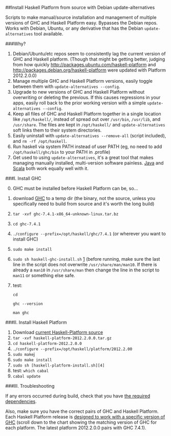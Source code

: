 ##Install Haskell Platform from source with Debian update-alternatives

Scripts to make manual/source installation and management of multiple versions of GHC 
and Haskell Platform easy.  Bypasses the Debian repos.  Works with Debian, Ubuntu, or 
any derivative that has the Debian `update-alternatives` tool available.

###Why?

1.  Debian/Ubuntu/etc repos seem to consistently lag the current version of GHC and 
    Haskell platform.  (Though that might be getting better, judging from how quickly
    http://packages.ubuntu.com/haskell-platform and 
    http://packages.debian.org/haskell-platform were updated with Platform 2012.2.0.0)
2.  Manage multiple GHC and Haskell Platform versions, easily toggle between them with 
    `update-alternatives --config`.
3.  Upgrade to new versions of GHC and Haskell Platform without overwriting or deleting 
    the previous.  If this causes regressions in your apps, easily roll back to the prior 
    working version with a simple `update-alternatives --config`.
4.  Keep all files of GHC and Haskell Platform together in a  single location like 
    `/opt/haskell/`, instead of spread out over `/usr/bin`, `/usr/lib`, and `/usr/share`.
    The files are kept in `/opt/haskell/` and `update-alternatives` soft links them to 
    their system directories.
5.  Easily uninstall with `update-alternatives --remove-all` (script included), and 
    `rm -rf /opt/haskell`.
6.  Run haskell via system PATH instead of user PATH (eg, no need to add 
    `/opt/haskell/ghc/bin` to your PATH in .profile)
7.  Get used to using `update-alternatives`, it's a great tool that makes managing 
    manually installed, multi-version software painless.  [Java][6] and [Scala][7] both 
    work equally well with it.

###I.  Install GHC

0.  GHC must be installed before Haskell Platform can be, so...
1.  download [GHC][1] to a temp dir (the binary, not the source, unless you specifically need to build from 
    source and it's worth the long build)
2.  `tar -xvf ghc-7.4.1-x86_64-unknown-linux.tar.bz`
3.  `cd ghc-7.4.1`
4.  `./configure --prefix=/opt/haskell/ghc/7.4.1` (or wherever you want to install GHC)
5.  `sudo make install`
6.  `sudo sh haskell-ghc-install.sh` [1][2] (before running, make sure the last line in the 
    script does not overwrite `/usr/share/man/man10`.  If there is already a `man10` in
    `/usr/share/man` then change the line in the script to `man11` or something else safe.
7.  test:

    `cd`

    `ghc --version`

    `man ghc`

###II.  Install Haskell Platform

1.  Download [current Haskell-Platform source][3]
2.  `tar -xvf haskell-platform-2012.2.0.0.tar.gz`
3.  `cd haskell-platform-2012.2.0.0`
4.  `./configure --prefix=/opt/haskell/platform/2012.2.00`
5.  `sudo make`j
6.  `sudo make install`
7.  `sudo sh [haskell-platform-install.sh][4]`
8.  test: 
    `which cabal`
9.  `cabal update`

###III. Troubleshooting

If any errors occurred during build, check that you have [the required dependencies][5].

Also, make sure you have the correct pairs of GHC and Haskell Platform.  Each Haskell
Platform release is [designed to work with a specific version of GHC][5] (scroll down
to the chart showing the matching version of GHC for each platform.  The latest platform
2012.2.0.0 pairs with GHC 7.4.1).

[1]: http://www.haskell.org/ghc/download\_ghc\_7\_4\_1#x86linux
[2]: https://github.com/byrongibson/scripts/blob/master/install/haskell/haskell-ghc-install.sh 
[3]: http://hackage.haskell.org/platform/linux.html
[4]: https://github.com/byrongibson/scripts/blob/master/install/haskell/haskell-platform-install.sh
[5]: http://www.vex.net/~trebla/haskell/haskell-platform.xhtml
[6]: https://github.com/byrongibson/scripts/tree/master/install/java
[7]: https://github.com/byrongibson/scripts/tree/master/install/scala 
